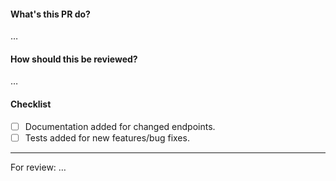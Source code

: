 #### What's this PR do?
…

#### How should this be reviewed?
…

#### Checklist
- [ ] Documentation added for changed endpoints.
- [ ] Tests added for new features/bug fixes.

---
For review: …
